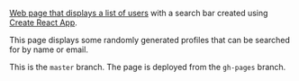 [Web page that displays a list of users](http://rontieu.com/UserSearch/) with a search bar created using [Create React App](https://github.com/facebook/create-react-app). 

This page displays some randomly generated profiles that can be searched for by name or email.

This is the `master` branch. The page is deployed from the `gh-pages` branch.

